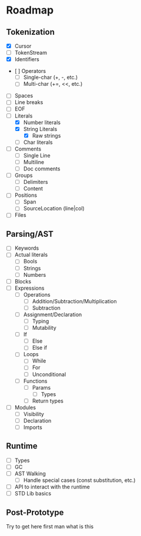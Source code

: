 # Roadmap

## Tokenization
* [x] Cursor
* [ ] TokenStream
* [x] Identifiers
* [ ] Operators
    * [ ] Single-char (+, -, etc.)
    * [ ] Multi-char (+=, <<, etc.)
* [ ] Spaces
* [ ] Line breaks
* [ ] EOF
* [ ] Literals
    * [x] Number literals
    * [x] String Literals
        * [x] Raw strings
    * [ ] Char literals
* [ ] Comments
    * [ ] Single Line
    * [ ] Multiline
    * [ ] Doc comments
* [ ] Groups
    * [ ] Delimiters
    * [ ] Content
* [ ] Positions
    * [ ] Span
    * [ ] SourceLocation (line|col)
* [ ] Files

## Parsing/AST
* [ ] Keywords
* [ ] Actual literals
    * [ ] Bools
    * [ ] Strings
    * [ ] Numbers
* [ ] Blocks
* [ ] Expressions
    * [ ] Operations
        * [ ] Addition/Subtraction/Multiplication
        * [ ] Subtraction
    * [ ] Assignment/Declaration
        * [ ] Typing
        * [ ] Mutability
    * [ ] If
        * [ ] Else
        * [ ] Else if
    * [ ] Loops
        * [ ] While
        * [ ] For
        * [ ] Unconditional
    * [ ] Functions
        * [ ] Params
            * [ ] Types
        * [ ] Return types
* [ ] Modules
    * [ ] Visibility
    * [ ] Declaration
    * [ ] Imports
    
## Runtime
* [ ] Types
* [ ] GC 
* [ ] AST Walking
    * [ ] Handle special cases (const substitution, etc.)
* [ ] API to interact with the runtime
* [ ] STD Lib basics

## Post-Prototype
Try to get here first man what is this
    

